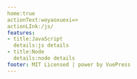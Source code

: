 ```yaml
---
home:true
actionText:woyaoxuexi=>
actionLInk:/js/
features:
- title:JavaScript
  details:js details
- title:Node
  details:node details
footer: MIT Licensed | power by VuePress
---
```

